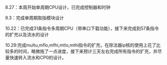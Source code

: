 8.27：本周开始单周期CPU设计，已完成控制器和时钟

9.3：完成单周期取指模块设计

10.22：已完成31条指令多周期CPU（带串口下载功能），接下来完成到57条指令的扩充以及流水的设计

10.29:完成multu,mflo,mfhi,mtlo,mthi指令的扩充，在除法器ip核的使用上花了比较多的时间，略微拖了一点进度，接下来预计三天左右完成所有指令的扩充，并尽量快速转入流水和CP0的设计。

